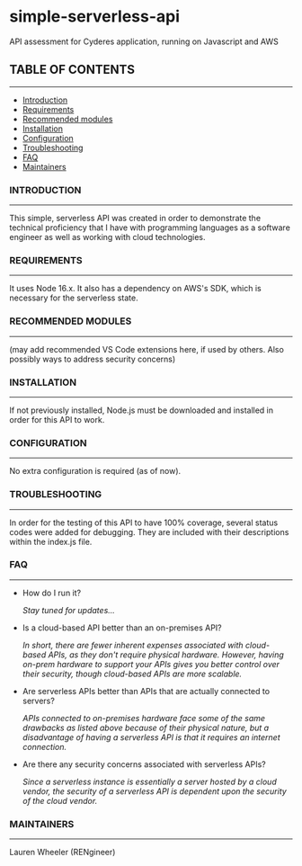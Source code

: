 # simple-serverless-api

API assessment for Cyderes application, running on Javascript and AWS

## TABLE OF CONTENTS
-----------------

 * [Introduction](https://github.com/RENgineer/simple-serverless-api/blob/RENgineer-readme-update1/README.md#introduction)
 * [Requirements](https://github.com/RENgineer/simple-serverless-api/blob/RENgineer-readme-update1/README.md#requirements)
 * [Recommended modules](https://github.com/RENgineer/simple-serverless-api/blob/RENgineer-readme-update1/README.md#recommended-modules)
 * [Installation](https://github.com/RENgineer/simple-serverless-api/blob/RENgineer-readme-update1/README.md#installation)
 * [Configuration](https://github.com/RENgineer/simple-serverless-api/blob/RENgineer-readme-update1/README.md#configuration)
 * [Troubleshooting](https://github.com/RENgineer/simple-serverless-api/blob/RENgineer-readme-update1/README.md#troubleshooting)
 * [FAQ](https://github.com/RENgineer/simple-serverless-api/blob/RENgineer-readme-update1/README.md#faq)
 * [Maintainers](https://github.com/RENgineer/simple-serverless-api/blob/RENgineer-readme-update1/README.md#maintainers)

### INTRODUCTION
------------

This simple, serverless API was created in order to demonstrate the technical proficiency that I have with programming languages as a software engineer as well as working with cloud technologies.

### REQUIREMENTS
------------
It uses Node 16.x. It also has a dependency on AWS's SDK, which is necessary for the serverless state.

### RECOMMENDED MODULES
-------------------
(may add recommended VS Code extensions here, if used by others. Also possibly ways to address security concerns)

### INSTALLATION
------------
If not previously installed, Node.js must be downloaded and installed in order for this API to work. 

### CONFIGURATION
-------------
No extra configuration is required (as of now).

### TROUBLESHOOTING
---------------
In order for the testing of this API to have 100% coverage, several status codes were added for debugging. They are included with their descriptions within the index.js file.

### FAQ
---
* How do I run it?
  
  *Stay tuned for updates...*

* Is a cloud-based API better than an on-premises API?
  
  *In short, there are fewer inherent expenses associated with cloud-based APIs, as they don't require physical hardware. However, having on-prem hardware to support your APIs gives you better control over their security, though cloud-based APIs are more scalable.*

* Are serverless APIs better than APIs that are actually connected to servers?
  
  *APIs connected to on-premises hardware face some of the same drawbacks as listed above because of their physical nature, but a disadvantage of having a serverless API is that it requires an internet connection.*

* Are there any security concerns associated with serverless APIs?
  
  *Since a serverless instance is essentially a server hosted by a cloud vendor, the security of a serverless API is dependent upon the security of the cloud vendor.*

### MAINTAINERS
-----------
Lauren Wheeler (RENgineer)
